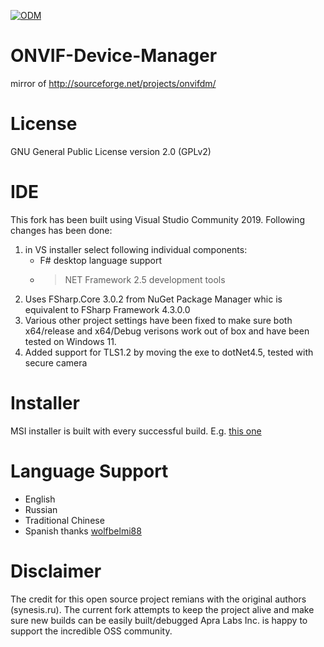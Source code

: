 [![ODM](https://github.com/Apra-Labs/ONVIF-Device-Manager/actions/workflows/odm.yml/badge.svg)](https://github.com/Apra-Labs/ONVIF-Device-Manager/actions/workflows/odm.yml)

# ONVIF-Device-Manager
mirror of http://sourceforge.net/projects/onvifdm/
# License
GNU General Public License version 2.0 (GPLv2)
# IDE
This fork has been built using Visual Studio Community 2019. Following changes has been done:
1. in VS installer select following individual components:
   - F# desktop language support
   - >NET Framework 2.5 development tools
2. Uses FSharp.Core 3.0.2 from NuGet Package Manager whic is equivalent to FSharp Framework 4.3.0.0
3. Various other project settings have been fixed to make sure both x64/release and x64/Debug verisons work out of box and have been tested on Windows 11.
4. Added support for TLS1.2 by moving the exe to dotNet4.5, tested with secure camera

# Installer
MSI installer is built with every successful build. E.g. [this one](https://github.com/Apra-Labs/ONVIF-Device-Manager/actions/runs/10906247630/artifacts/1943470047)

# Language Support
 - English
 - Russian
 - Traditional Chinese
 - Spanish thanks [wolfbelmi88](https://sourceforge.net/u/wolfbelmi88/profile)

# Disclaimer
The credit for this open source project remians with the original authors (synesis.ru).
The current fork attempts to keep the project alive and make sure new builds can be easily built/debugged
Apra Labs Inc. is happy to support the incredible OSS community.


